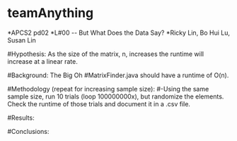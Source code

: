# teamAnything
*APCS2 pd02
*L#00 -- But What Does the Data Say? 
*Ricky Lin, Bo Hui Lu, Susan Lin 

#Hypothesis: As the size of the matrix, n, increases the runtime will increase at a linear rate.

#Background: The Big Oh
#MatrixFinder.java should have a runtime of O(n).  

#Methodology (repeat for increasing sample size):
#-Using the same sample size, run 10 trials (loop 100000000x), but randomize the elements. Check the runtime of those trials and document it in a .csv file.

#Results:

#Conclusions: 